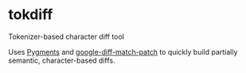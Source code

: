 # tokdiff
Tokenizer-based character diff tool

Uses [Pygments](http://pygments.org) and [google-diff-match-patch](http://code.google.com/p/google-diff-match-patch/)
to quickly build partially semantic, character-based diffs.
